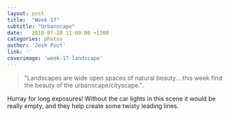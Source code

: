 ```yaml
---
layout: post
title:  "Week 17"
subtitle: "Urbanscape"
date:   2016-07-28 11:00:00 +1300
categories: photos
author: 'Josh Post'
link: ''
coverimage: 'week-17-landscape'
---
```


> "Landscapes are wide open spaces of natural beauty... this week find the beauty of the urbanscape/cityscape.".

Hurray for long exposures! Without the car lights in this scene it would be really empty, and they help create some twisty leading lines.